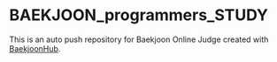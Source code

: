 # BAEKJOON_programmers_STUDY
This is an auto push repository for Baekjoon Online Judge created with [BaekjoonHub](https://github.com/BaekjoonHub/BaekjoonHub).

